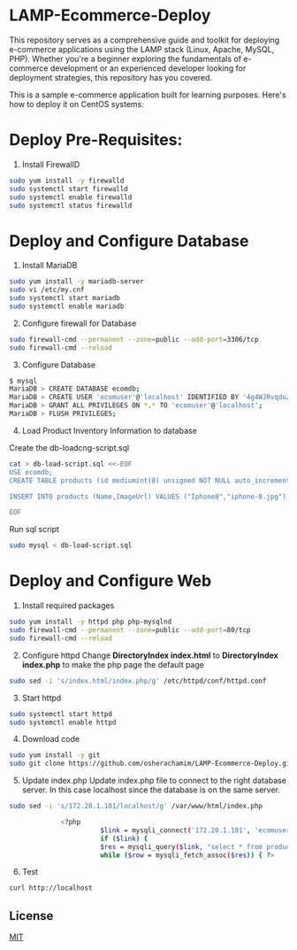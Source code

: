 # LAMP-Ecommerce-Deploy
This repository serves as a comprehensive guide and toolkit for deploying e-commerce applications using the LAMP stack (Linux, Apache, MySQL, PHP). Whether you're a beginner exploring the fundamentals of e-commerce development or an experienced developer looking for deployment strategies, this repository has you covered.

This is a sample e-commerce application built for learning purposes.
Here's how to deploy it on CentOS systems:

# Deploy Pre-Requisites:
1. Install FirewallD

 ```bash
sudo yum install -y firewalld
sudo systemctl start firewalld
sudo systemctl enable firewalld
sudo systemctl status firewalld
```  

# Deploy and Configure Database
1. Install MariaDB

```bash
sudo yum install -y mariadb-server
sudo vi /etc/my.cnf
sudo systemctl start mariadb
sudo systemctl enable mariadb
``` 
2. Configure firewall for Database


```bash
sudo firewall-cmd --permanent --zone=public --add-port=3306/tcp
sudo firewall-cmd --reload
```
3. Configure Database

```bash
$ mysql
MariaDB > CREATE DATABASE ecomdb;
MariaDB > CREATE USER 'ecomuser'@'localhost' IDENTIFIED BY '4g4WJRvqduZ0XMkP168YhFbq';
MariaDB > GRANT ALL PRIVILEGES ON *.* TO 'ecomuser'@'localhost';
MariaDB > FLUSH PRIVILEGES;
```
4. Load Product Inventory Information to database

Create the db-loadcng-script.sql

```bash
cat > db-load-script.sql <<-EOF
USE ecomdb;
CREATE TABLE products (id mediumint(8) unsigned NOT NULL auto_increment,Name varchar(255) default NULL,ImageUrl varchar(255) default NULL,PRIMARY KEY (id)) AUTO_INCREMENT=1;

INSERT INTO products (Name,ImageUrl) VALUES ("Iphone8","iphone-8.jpg"),("Iphone10","iphone-10.jpg"),("Iphone11","iphone-11.jpg"),("Iphone12","iphone-12.jpg"),("Iphone13","iphone-13.jpg"),("Main","banner-image.png"),("Pink_Watch","cart-item2.jpg"),("HeavyWatch","insta-item2.jpg"),("Postedwatch","product-item8.jpg"),("Black_watch","product-item9.jpg"),("Black_watch","product-item10.jpg");

EOF
```
Run sql script

```bash
sudo mysql < db-load-script.sql
```

# Deploy and Configure Web
1. Install required packages

```bash
sudo yum install -y httpd php php-mysqlnd
sudo firewall-cmd --permanent --zone=public --add-port=80/tcp
sudo firewall-cmd --reload
```

2. Configure httpd
   Change **DirectoryIndex index.html** to **DirectoryIndex index.php** to make the php page the default page
   
```bash
sudo sed -i 's/index.html/index.php/g' /etc/httpd/conf/httpd.conf
```

3. Start httpd

```bash
sudo systemctl start httpd
sudo systemctl enable httpd
```

4. Download code

 ```bash
sudo yum install -y git
sudo git clone https://github.com/osherachamim/LAMP-Ecommerce-Deploy.git /var/www/html/
```

5. Update index.php
Update index.php file to connect to the right database server. In this case localhost since the database is on the same server.

 ```bash
sudo sed -i 's/172.20.1.101/localhost/g' /var/www/html/index.php

              <?php
                        $link = mysqli_connect('172.20.1.101', 'ecomuser', 'ecompassword', 'ecomdb');
                        if ($link) {
                        $res = mysqli_query($link, "select * from products;");
                        while ($row = mysqli_fetch_assoc($res)) { ?>
```
6. Test
```bash
curl http://localhost
```
## License

[MIT](https://choosealicense.com/licenses/mit/)
